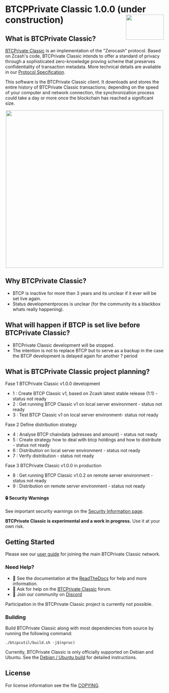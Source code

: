 BTCPPrivate Classic 1.0.0 (under construction)
<img align="right" width="120" height="80" src="doc/imgs/logo1.png">
===========

What is BTCPrivate Classic?
---------------------------

[BTCPrivate Classic](https://btcprivateclassic/) is an implementation of the "Zerocash" protocol.
Based on Zcash's code, BTCPrivate Classic intends to offer a standard of privacy
through a sophisticated zero-knowledge proving scheme that preserves
confidentiality of transaction metadata. More technical details are available
in our [Protocol Specification](https://zips.z.cash/protocol/protocol.pdf).

This software is the BTCPrivate Classic client. It downloads and stores the entire history
of BTCPrivate Classic transactions; depending on the speed of your computer and network
connection, the synchronization process could take a day or more once the
blockchain has reached a significant size.

<p align="center">
  <img src="doc/imgs/zcashd_screen1.gif" height="500">
</p>

Why BTCPrivate Classic?
---------------------------
- BTCP is inactive for more than 3 years and its unclear if it ever will be set live again.
- Status developmentproces is unclear (for the community its a blackbox whats really happening).

What will happen if BTCP is set live before BTCPrivate Classic?
---------------------------------------------------------------------------
- BTCPrivate Classic development will be stopped.
- The intention is not to replace BTCP but to serve as a backup in the case the BTCP development is delayed again for another ? period

What is BTCPrivate Classic project planning?
--------------------------------------------

Fase 1 BTCPrivate Classic v1.0.0 development
- 1 : Create BTCP Classic v1, based on Zcash latest stable release (1:1) - status not ready
- 2 : Get running BTCP Classic v1 on local server environment - status not ready
- 3 : Test BTCP Classic v1 on local server environment- status not ready

Fase 2 Define distribution strategy
- 4 : Analyse BTCP chaindata (adresses and amount) - status not ready
- 5 : Create strategy how to deal with btcp holdings and how to distribute - status not ready
- 6 : Distribution on local server environment - status not ready
- 7 : Verify distribution - status not ready

Fase 3 BTCPrivate Classic v1.0.0 in production
- 8 : Get running BTCP Classic v1.0.2 on remote server environment - status not ready
- 9 : Distribution on remote server environment - status not ready

#### :lock: Security Warnings

See important security warnings on the
[Security Information page](https://z.cash/support/security/).

**BTCPrivate Classic is experimental and a work in progress.** Use it at your own risk.

## Getting Started

Please see our [user guide](https://btcpc.readthedocs.io/en/latest/rtd_pages/rtd_docs/user_guide.html) for joining the main BTCPrivate Classic network.

### Need Help?

* :blue_book: See the documentation at the [ReadTheDocs](https://btcpc.readthedocs.io)
  for help and more information.
* :incoming_envelope: Ask for help on the [BTCPrivate Classic](https://forum.btcpc/) forum.
* :speech_balloon: Join our community on [Discord](https://discordapp.com/invite/PhJY6Pm)

Participation in the BTCPrivate Classic project is currently not possible.

### Building

Build BTCPrivate Classic along with most dependencies from source by running the following command:

```
./btcpcutil/build.sh -j$(nproc)
```

Currently, BTCPrivate Classic is only officially supported on Debian and Ubuntu. See the
[Debian / Ubuntu build](https://btcpc.readthedocs.io/en/latest/rtd_pages/Debian-Ubuntu-build.html)
for detailed instructions.

License
-------

For license information see the file [COPYING](COPYING).
